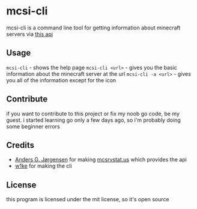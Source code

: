 # mcsi-cli

mcsi-cli is a command line tool for getting information about minecraft servers via [this api](http://mcsrvstat.us/)

## Usage

`mcsi-cli` - shows the help page
`mcsi-cli <url>` - gives you the basic information about the minecraft server at the url
`mcsi-cli -a <url>` - gives you all of the information except for the icon

## Contribute

if you want to contribute to this project or fix my noob go code, be my guest. i started learning go only a few days ago, so i'm probably doing some beginner errors

## Credits
- [Anders G. Jørgensen](https://spirit55555.dk/) for making [mcsrvstat.us](https://mcsrvstat.us/) which provides the api
- [w1ke](https://w1ke.cz/)
 for making the cli
## License

this program is licensed under the mit license, so it's open source
